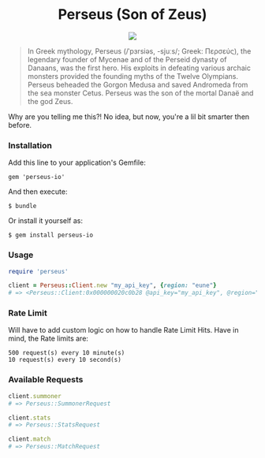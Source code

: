 <h1 align="center">Perseus (Son of Zeus)</h1>
<p align="center">
  <img src='http://fc06.deviantart.net/fs11/i/2006/209/5/4/Vatican_Statues_3____Perseus_by_ProxyDave.png' />
</p>


> In Greek mythology, Perseus (/ˈpɜrsiəs, -sjuːs/; Greek: Περσεύς), the legendary founder of Mycenae and of the Perseid dynasty of Danaans, was the first hero. His exploits in defeating various archaic monsters provided the founding myths of the Twelve Olympians. Perseus beheaded the Gorgon Medusa and saved Andromeda from the sea monster Cetus. Perseus was the son of the mortal Danaë and the god Zeus.

Why are you telling me this?! No idea, but now, you're a lil bit smarter then before.

### Installation

Add this line to your application's Gemfile:

    gem 'perseus-io'
    
And then execute:

    $ bundle
Or install it yourself as:

    $ gem install perseus-io
    
### Usage

```ruby
require 'perseus'

client = Perseus::Client.new "my_api_key", {region: "eune"}
# => <Perseus::Client:0x000000020c0b28 @api_key="my_api_key", @region="eune">
```

### Rate Limit
Will have to add custom logic on how to handle Rate Limit Hits. Have in mind, the Rate limits are:

    500 request(s) every 10 minute(s)
    10 request(s) every 10 second(s)

### Available Requests

```ruby
client.summoner
# => Perseus::SummonerRequest

client.stats
# => Perseus::StatsRequest

client.match
# => Perseus::MatchRequest
```